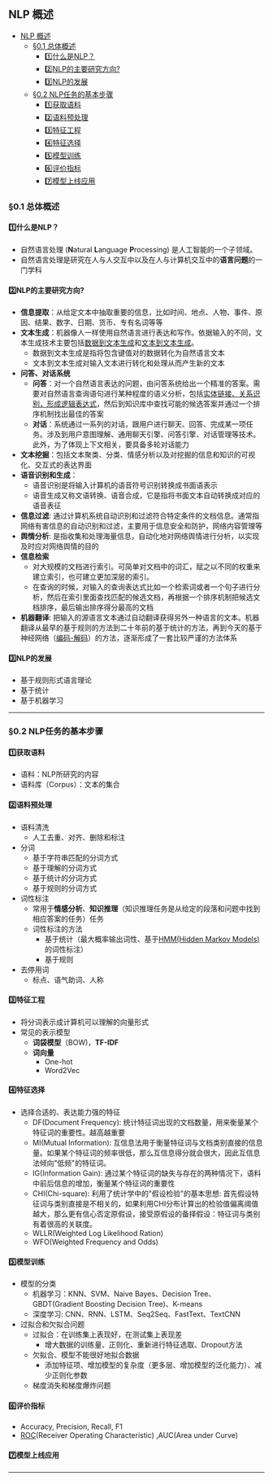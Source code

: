 ## NLP 概述

- [NLP 概述](#nlp-概述)
  - [§0.1 总体概述](#01-总体概述)
    - [:one:什么是NLP？](#one什么是nlp)
    - [:two:NLP的主要研究方向?](#twonlp的主要研究方向)
    - [:three:NLP的发展](#threenlp的发展)
  - [§0.2 NLP任务的基本步骤](#02-nlp任务的基本步骤)
    - [:one:获取语料](#one获取语料)
    - [:two:语料预处理](#two语料预处理)
    - [:three:特征工程](#three特征工程)
    - [:four:特征选择](#four特征选择)
    - [:five:模型训练](#five模型训练)
    - [:six:评价指标](#six评价指标)
    - [:seven:模型上线应用](#seven模型上线应用)

### §0.1 总体概述

#### :one:什么是NLP？

* 自然语言处理 (**N**atural **L**anguage **P**rocessing) 是人工智能的一个子领域。
* 自然语言处理是研究在人与人交互中以及在人与计算机交互中的**语言问题**的一门学科

#### :two:NLP的主要研究方向?

- **信息提取**：从给定文本中抽取重要的信息，比如时间、地点、人物、事件、原因、结果、数字、日期、货币、专有名词等等
- **文本生成**：机器像人一样使用自然语言进行表达和写作。依据输入的不同，文本生成技术主要包括<u>数据到文本生成</u>和<u>文本到文本生成</u>。
  - 数据到文本生成是指将包含键值对的数据转化为自然语言文本
  - 文本到文本生成对输入文本进行转化和处理从而产生新的文本
- **问答、对话系统**
  - **问答**：对一个自然语言表达的问题，由问答系统给出一个精准的答案。需要对自然语言查询语句进行某种程度的语义分析，包括<u>实体链接、关系识别，形成逻辑表达式</u>，然后到知识库中查找可能的候选答案并通过一个排序机制找出最佳的答案
  - **对话**：系统通过一系列的对话，跟用户进行聊天、回答、完成某一项任务。涉及到用户意图理解、通用聊天引擎、问答引擎、对话管理等技术。此外，为了体现上下文相关，要具备多轮对话能力
- **文本挖掘**：包括文本聚类、分类、情感分析以及对挖掘的信息和知识的可视化、交互式的表达界面
- **语音识别和生成**：
  - 语音识别是将输入计算机的语音符号识别转换成书面语表示
  - 语音生成又称文语转换、语音合成，它是指将书面文本自动转换成对应的语音表征
- **信息过滤**: 通过计算机系统自动识别和过滤符合特定条件的文档信息。通常指网络有害信息的自动识别和过滤，主要用于信息安全和防护，网络内容管理等
- **舆情分析**: 是指收集和处理海量信息，自动化地对网络舆情进行分析，以实现及时应对网络舆情的目的
- **信息检索**
  - 对大规模的文档进行索引。可简单对文档中的词汇，赋之以不同的权重来建立索引，也可建立更加深层的索引。
  - 在查询的时候，对输入的查询表达式比如一个检索词或者一个句子进行分析，然后在索引里面查找匹配的候选文档，再根据一个排序机制把候选文档排序，最后输出排序得分最高的文档
- **机器翻译**: 把输入的源语言文本通过自动翻译获得另外一种语言的文本。机器翻译从最早的基于规则的方法到二十年前的基于统计的方法，再到今天的基于神经网络（<u>编码-解码</u>）的方法，逐渐形成了一套比较严谨的方法体系

#### :three:NLP的发展

- 基于规则形式语言理论
- 基于统计
- 基于机器学习

---

### §0.2 NLP任务的基本步骤

#### :one:获取语料

* 语料：NLP所研究的内容
* 语料库（Corpus）：文本的集合

#### :two:语料预处理

* 语料清洗
  * 人工去重、对齐、删除和标注
* 分词
  * 基于字符串匹配的分词方式
  * 基于理解的分词方式
  * 基于统计的分词方式
  * 基于规则的分词方式
* 词性标注
  * 常用于**情感分析**、**知识推理**（知识推理任务是从给定的段落和问题中找到相应答案的任务）任务
  * 词性标注的方法
    * 基于统计（最大概率输出词性、基于[HMM(Hidden Markov Models)](https://blog.csdn.net/u013166817/article/details/85805513)的词性标注）
    * 基于规则
* 去停用词
  * 标点、语气助词、人称

#### :three:特征工程

* 将分词表示成计算机可以理解的向量形式
* 常见的表示模型
  * **词袋模型**（BOW)，**TF-IDF**
  * **词向量** 
    * One-hot
    * Word2Vec

#### :four:特征选择

* 选择合适的、表达能力强的特征
  * DF(Document Frequency): 统计特征词出现的文档数量，用来衡量某个特征词的重要性。越高越重要
  * MI(Mutual Information): 互信息法用于衡量特征词与文档类别直接的信息量。如果某个特征词的频率很低，那么互信息得分就会很大，因此互信息法倾向"低频"的特征词。
  * IG(Information Gain): 通过某个特征词的缺失与存在的两种情况下，语料中前后信息的增加，衡量某个特征词的重要性
  * CHI(Chi-square): 利用了统计学中的"假设检验"的基本思想: 首先假设特征词与类别直接是不相关的，如果利用CHI分布计算出的检验值偏离阈值越大，那么更有信心否定原假设，接受原假设的备择假设：特征词与类别有着很高的关联度。
  * WLLR(Weighted Log Likelihood Ration)
  * WFO(Weighted Frequency and Odds)

#### :five:模型训练

* 模型的分类
  * 机器学习：KNN、SVM、Naive Bayes、Decision Tree、GBDT(Gradient Boosting Decision Tree)、K-means
  * 深度学习: CNN、RNN、LSTM、Seq2Seq、FastText、TextCNN
* 过拟合和欠拟合问题
  * 过拟合：在训练集上表现好，在测试集上表现差
    * 增大数据的训练量、正则化、重新进行特征选取、Dropout方法
  * 欠拟合、模型不能很好地拟合数据
    * 添加特征项、增加模型的复杂度（更多层、增加模型的泛化能力）、减少正则化参数
  * 梯度消失和梯度爆炸问题

#### :six:评价指标

* Accuracy, Precision, Recall, F1
* [ROC](https://blog.csdn.net/qq_40728667/article/details/123119335)(Receiver Operating Characteristic) ,AUC(Area under Curve)

#### :seven:模型上线应用

---